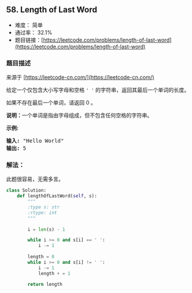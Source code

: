 ## 58. Length of Last Word


- 难度： 简单
- 通过率： 32.1%
- 题目链接：[https://leetcode.com/problems/length-of-last-word](https://leetcode.com/problems/length-of-last-word)


### 题目描述

来源于 [https://leetcode-cn.com/](https://leetcode-cn.com/)

<p>给定一个仅包含大小写字母和空格&nbsp;<code>&#39; &#39;</code>&nbsp;的字符串，返回其最后一个单词的长度。</p>

<p>如果不存在最后一个单词，请返回 0&nbsp;。</p>

<p><strong>说明：</strong>一个单词是指由字母组成，但不包含任何空格的字符串。</p>

<p><strong>示例:</strong></p>

<pre><strong>输入:</strong> &quot;Hello World&quot;
<strong>输出:</strong> 5
</pre>


### 解法：

此题很容易，无需多言。

```python
class Solution:
    def lengthOfLastWord(self, s):
        """
        :type s: str
        :rtype: int
        """
        
        i = len(s) - 1

        while i >= 0 and s[i] == ' ':
            i -= 1
        
        length = 0
        while i >= 0 and s[i] != ' ':
            i -= 1
            length + = 1

        return length
```